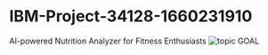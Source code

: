 # IBM-Project-34128-1660231910
AI-powered Nutrition Analyzer for Fitness Enthusiasts
![topic](https://user-images.githubusercontent.com/113708413/201635357-cd5a1e30-fcf3-4d00-95ea-823280d8c058.png)
GOAL
